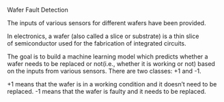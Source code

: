 Wafer Fault Detection
	
The inputs of various sensors for different wafers have been provided. 
	
In electronics, a wafer (also called a slice or substrate) is a thin slice of semiconductor used for the fabrication of integrated circuits. 

The goal is to build a machine learning model which predicts whether a wafer needs to be replaced or not(i.e., whether it is working or not) based on the inputs from various sensors. There are two classes: +1 and -1. 
  
+1 means that the wafer is in a working condition and it doesn’t need to be replaced.
-1 means that the wafer is faulty and it needs to be replaced. 
